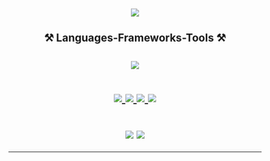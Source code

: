 

<h1 align="center">
    <img src="https://readme-typing-svg.herokuapp.com/?font=Righteous&size=35&center=true&vCenter=true&width=500&height=70&duration=4000&lines=Hi+There!+👋;+I'm+Varun+Upadhyay!;" />
</h1>

<h2 align="center">⚒️ Languages-Frameworks-Tools ⚒️</h2>
<br/>
<div align="center">
    <img src="https://skillicons.dev/icons?i=mongodb,nodejs,nextjs,react,js,css,tailwind,python,c,cpp,express,figma,azure,aws,go,ts,redux,github,docker&theme=dark" /><br>
</div>

<h1 align="center">
  <a href="mailto:varun.802.vu@gmail.com">
    <img src="https://img.shields.io/badge/Gmail-333333?style=for-the-badge&logo=gmail&logoColor=red" />
  </a>
  <a href="https://www.linkedin.com/in/varun--upadhyay" target="_blank">
    <img src="https://img.shields.io/badge/LinkedIn-0077B5?style=for-the-badge&logo=linkedin&logoColor=white" />
  </a>
  <a href="https://leetcode.com/varun__upadhyay" target="_blank">
    <img src="https://img.shields.io/badge/LeetCode-FFA116?style=for-the-badge&logo=leetcode&logoColor=white" />
  </a>
  <a href="https://www.geeksforgeeks.org/user/varun802vu/" target="_blank">
    <img src="https://img.shields.io/badge/GeeksforGeeks-0F9D58?style=for-the-badge&logo=geeksforgeeks&logoColor=white" />
  </a>
</h1>



<h1 align="center">
 <img src="https://github-readme-stats.vercel.app/api?username=VarunUpadhyay802&theme=dracula&show_icons=true&hide_border=false&count_private=true" />
 <img src="https://github-readme-streak-stats.herokuapp.com/?user=VarunUpadhyay802&theme=dracula&hide_border=false" />

</h1>

  </a> 
</div>

 <hr/>
 

<br/>

